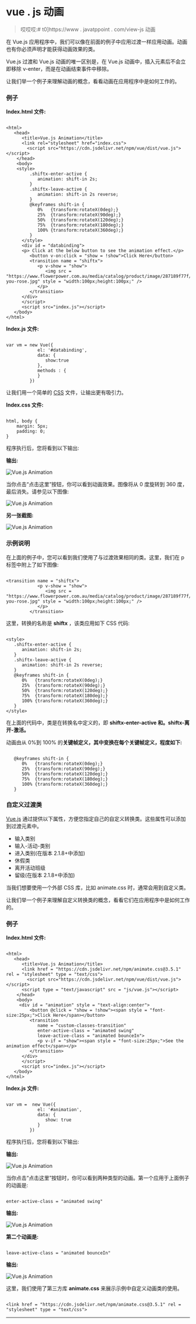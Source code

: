 # vue . js 动画

> 哎哎哎:# t0]https://www . javatppoint . com/view-js 动画

在 Vue.js 应用程序中，我们可以像在前面的例子中应用过渡一样应用动画。动画也有你必须声明才能获得动画效果的类。

Vue.js 过渡和 Vue.js 动画的唯一区别是，在 Vue.js 动画中，插入元素后不会立即移除 v-enter，而是在动画结束事件中移除。

让我们举一个例子来理解动画的概念，看看动画在应用程序中是如何工作的。

### 例子

**Index.html 文件:**

```

<html>
   <head>
      <title>Vue.js Animation</title>
      <link rel="stylesheet" href="index.css">
        <script src="https://cdn.jsdelivr.net/npm/vue/dist/vue.js"></script>
    </head>
    <body>
    <style>
         .shiftx-enter-active {
            animation: shift-in 2s;
         }
         .shiftx-leave-active {
            animation: shift-in 2s reverse;
         }
         @keyframes shift-in {
            0%   {transform:rotateX(0deg);}
            25%  {transform:rotateX(90deg);}
            50%  {transform:rotateX(120deg);}
            75%  {transform:rotateX(180deg);}
            100% {transform:rotateX(360deg);}
         }
      </style>
      <div id = "databinding">
      <p> Click at the below button to see the animation effect.</p>
         <button v-on:click = "show = !show">Click Here</button>
         <transition name = "shiftx">
            <p v-show = "show">
               <img src = "https://www.flowerpower.com.au/media/catalog/product/image/287189f77f/love-you-rose.jpg" style = "width:100px;height:100px;" />
            </p>
         </transition>
      </div>
      </script>
      <script src="index.js"></script>
   </body>
</html>

```

**Index.js 文件:**

```

var vm = new Vue({
            el: '#databinding',
            data: {
               show:true
            },
            methods : {
            }
         })

```

让我们用一个简单的 [CSS](https://www.javatpoint.com/css-tutorial) 文件，让输出更有吸引力。

**Index.css 文件:**

```

html, body {
    margin: 5px;
    padding: 0;
}

```

程序执行后，您将看到以下输出:

**输出:**

![Vue.js Animation](img/d915e4eab32a83628ac005f7d8b48be1.png)

当你点击“点击这里”按钮，你可以看到动画效果。图像将从 0 度旋转到 360 度，最后消失。请参见以下图像:

![Vue.js Animation](img/026e5284b531003096fc73e0fcf1f47d.png)

**另一张截图:**

![Vue.js Animation](img/257737c969afae06cd9871f0645fc44e.png)

### 示例说明

在上面的例子中，您可以看到我们使用了与过渡效果相同的类。这里，我们在 p 标签中附上了如下图像:

```

<transition name = "shiftx">
            <p v-show = "show">
               <img src = "https://www.flowerpower.com.au/media/catalog/product/image/287189f77f/love-you-rose.jpg" style = "width:100px;height:100px;" />
            </p>
         </transition>

```

这里，转换的名称是 **shiftx** ，该类应用如下 CSS 代码:

```

<style>
   .shiftx-enter-active {
      animation: shift-in 2s;
   }
   .shiftx-leave-active {
      animation: shift-in 2s reverse;
   }
   @keyframes shift-in {
      0%   {transform:rotateX(0deg);}
      25%  {transform:rotateX(90deg);}
      50%  {transform:rotateX(120deg);}
      75%  {transform:rotateX(180deg);}
      100% {transform:rotateX(360deg);}
   }
</style> 

```

在上面的代码中，类是在转换名中定义的，即 **shiftx-enter-active 和。shiftx-离开-激活。**

动画由从 0%到 100% 的**关键帧定义，其中变换在每个关键帧定义，程度如下:**

```

   @keyframes shift-in {
      0%   {transform:rotateX(0deg);}
      25%  {transform:rotateX(90deg);}
      50%  {transform:rotateX(120deg);}
      75%  {transform:rotateX(180deg);}
      100% {transform:rotateX(360deg);}
   }

```

### 自定义过渡类

[Vue.js](https://www.javatpoint.com/vue-js) 通过提供以下属性，方便您指定自己的自定义转换类。这些属性可以添加到过渡元素中。

*   输入类别
*   输入-活动-类别
*   进入类别(在版本 2.1.8+中添加)
*   休假类
*   离开活动班级
*   留级(在版本 2.1.8+中添加)

当我们想要使用一个外部 CSS 库，比如 animate.css 时，通常会用到自定义类。

让我们举一个例子来理解自定义转换类的概念，看看它们在应用程序中是如何工作的。

### 例子

**Index.html 文件:**

```

<html>
   <head>
      <title>Vue.js Animation</title>
      <link href = "https://cdn.jsdelivr.net/npm/animate.css@3.5.1" rel = "stylesheet" type = "text/css">
        <script src="https://cdn.jsdelivr.net/npm/vue/dist/vue.js"></script>
      <script type = "text/javascript" src = "js/vue.js"></script>
    </head>
    <body>
     <div id = "animation" style = "text-align:center">
         <button @click = "show = !show"><span style = "font-size:25px;">Click Here</span></button>
         <transition
            name = "custom-classes-transition"
            enter-active-class = "animated swing"
            leave-active-class = "animated bounceIn">
            <p v-if = "show"><span style = "font-size:25px;">See the animation effect</span></p>
         </transition>
      </div>
      </script>
      <script src="index.js"></script>
   </body>
</html>

```

**Index.js 文件:**

```

var vm =  new Vue({
            el: '#animation',
            data: {
               show: true
            }
         })

```

程序执行后，您将看到以下输出:

**输出:**

![Vue.js Animation](img/a405ba4c1d3cf1602b0522cd70f65630.png)

当你点击“点击这里”按钮时，你可以看到两种类型的动画。第一个应用于上面例子的动画是:

```

enter-active-class = "animated swing" 

```

**输出:**

![Vue.js Animation](img/949a3bb4cc52ae6be13d422b6a69137b.png)

**第二个动画是:**

```

leave-active-class = "animated bounceIn"

```

**输出:**

![Vue.js Animation](img/2b14a460bf32b5fa03d1349287993d4f.png)

这里，我们使用了第三方库 **animate.css** 来展示示例中自定义动画类的使用。

```

<link href = "https://cdn.jsdelivr.net/npm/animate.css@3.5.1" rel = "stylesheet" type = "text/css">

```

* * *